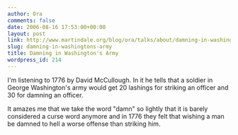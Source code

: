 ```yaml
---
author: Ora
comments: false
date: 2006-08-16 17:53:00+00:00
layout: post
link: http://www.martindale.org/blog/ora/talks/about/damning-in-washingtons-army
slug: damning-in-washingtons-army
title: Damning in Washington's Army
wordpress_id: 214
---
```


I'm listening to 1776 by David McCullough. In it he tells that a soldier in George Washington's army would get 20 lashings for striking an officer and 30 for damning an officer.  
  
It amazes me that we take the word "damn" so lightly that it is barely considered a curse word anymore and in 1776 they felt that wishing a man be damned to hell a worse offense than striking him.
